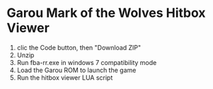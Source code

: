 # Garou Mark of the Wolves Hitbox Viewer

1. clic the Code button, then "Download ZIP"
2. Unzip
3. Run fba-rr.exe in windows 7 compatibility mode
4. Load the Garou ROM to launch the game
5. Run the hitbox viewer LUA script
